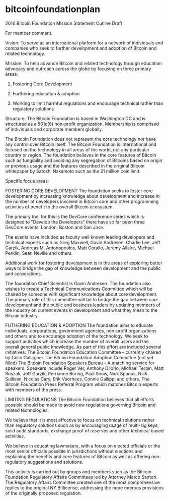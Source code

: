 # bitcoinfoundationplan


2016 Bitcoin Foundation Mission Statement Outline Draft

For member comment.


Vision:  To serve as an international platform for a network of individuals and companies who seek to further development and adoption of Bitcoin and related technology.

Mission:  To help advance Bitcoin and related technology through education advocacy and outreach across the globe by focusing on three primary areas: 


1) Fostering Core Development

2) Furthering education & adoption

3) Working to limit harmful regulations and encourage technical rather than regulatory solutions


Structure:  The Bitcoin Foundation is based in Washington DC and is structured as a 501c(6) non-profit organization.  Membership is comprised of individuals and corporate members globally.

The Bitcoin Foundation does not represent the core technology nor have any control over Bitcoin itself.  The Bitcoin Foundation is international and focused on the technology in all areas of the world, not any particular country or region.  The foundation believes in the core features of Bitcoin such as fungibility and avoiding any segregation of Bitcoins based on origin or previous usage and the features described in the original Bitcoin whitepaper by Satoshi Nakamoto such as the 21 million coin limit.


Specific focus areas:

FOSTERING CORE DEVELOPMENT
The foundation seeks to foster core development by increasing knowledge about development and increase in the number of developers involved in Bitcoin core and other programming activities of benefit to the overall Bitcoin ecosystem.

The primary tool for this is the DevCore conference series which is designed to "Develop the Developers" there have so far been three DevCore events: London, Boston and San Jose.  

The events have included as faculty well known leading developers and technical experts such as Greg Maxwell, Gavin Andresen, Charlie Lee, Jeff Garzik, Andreas M. Antonopoulos, Matt Corallo, Jeremy Allaire, Michael Perklin, Sean Neville and others. 

Additional work for fostering development is in the areas of exploring better ways to bridge the gap of knowledge between development and the public and corporations.

The foundation Chief Scientist is Gavin Andresen.
The foundation also wishes to create a Technical Communications Committee which will be chaired by someone with significant knowledge about core development.  The primary role of this committee will be to bridge the gap between core development and the public and business leaders by updating members of the industry on current events in development and what they mean to the Bitcoin industry.


FUTHERING EDUCATION & ADOPTION
The foundation aims to educate individuals, corporations, government agencies, non-profit organizations and others and to encourage adoption of the technology.
We seek to support activities which increase the number of overall users and the overall general public knowledge.  As part of this effort are included several initiatives:
The Bitcoin Foundation Education Committee – currently chaired by Colin Gallagher 
The Bitcoin Foundation Adoption Committee (not yet filled)
The Bitcoin Foundation Speakers Bureau – A matching service for speakers.  Speakers include Roger Ver, Anthony DiIorio, Michael Terpin, Matt Roszak, Jeff Garzik, Perrianne Boring, Paul Snow, Nick Spanos, Nick Sullivan, Nicolas Cary, Erik Voorhees, Connie Gallippi and others.
The Bitcoin Foundation Press Referral Program which matches Bitcoin experts with members of the press.


LIMITING REGULATIONS
The Bitcoin Foundation believes that all efforts possible should be made to avoid new regulations governing Bitcoin and related technologies.

We believe that it is most effective to focus on technical solutions rather than regulatory solutions such as by encouraging usage of multi-sig keys, solid audit standards, exchange proof of reserves and other technical based activities.

We believe in educating lawmakers, with a focus on elected officials or the most senior officials possible in jurisdictions without elections and explaining the benefits and core features of Bitcoin as well as offering non-regulatory suggestions and solutions.

This activity is carried out by groups and members such as the
Bitcoin Foundation Regulatory Affairs Committees led by Attorney Marco Santori.  The Regulatory Affairs Committee created one of the most comprehensive replies to the original NY Bitlicense, addressing the more onerous provisions of the originally proposed regulation.








